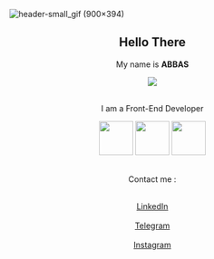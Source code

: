 ![header-small_gif (900×394)](https://github.com/abbasbayat0/abbasbayat0/assets/120355368/e708bd4a-852f-469a-823a-b735d7133652)
<h2 align= "center">Hello There</h2>
<p align= "center">My name is <strong>ABBAS</strong></p>
<div align="center">
  <img align="center" src="https://github.com/abbasbayat0/abbasbayat0/assets/120355368/338bc593-42e5-4c5e-b296-3b6b3e52c77c">
</div>
<br>
<p align= "center">I am a Front-End Developer</p>
<div align= "center">
  <img src="https://github.com/abbasbayat0/abbasbayat0/assets/120355368/0a1fb3e3-863d-4c4a-abae-0ec81065e7ce" style="width:60px">
  <img src="https://github.com/abbasbayat0/abbasbayat0/assets/120355368/6a42a0f7-41c5-49d7-8fbb-4dbf42b9ec71" style="width:60px">
  <img src="https://github.com/abbasbayat0/abbasbayat0/assets/120355368/aa4b50f8-b128-4dd5-8d3d-046f38a76c37" style="width:60px">
</div>
<br>
<p align= "center">Contact me :</p>
<div align= "center">
  <br>
  <a href="https://www.linkedin.com/in/abbasbayat" target="_blank">
    LinkedIn
  </a>
  <br>
  <br>
  <a href="https://t.me/abbasbayat" target="_blank">
    Telegram
  </a>
  <br>
  <br>
  <a href="https://www.instagram.com/abbasbayat0" target="_blank">
    Instagram
  </a>
</div>

